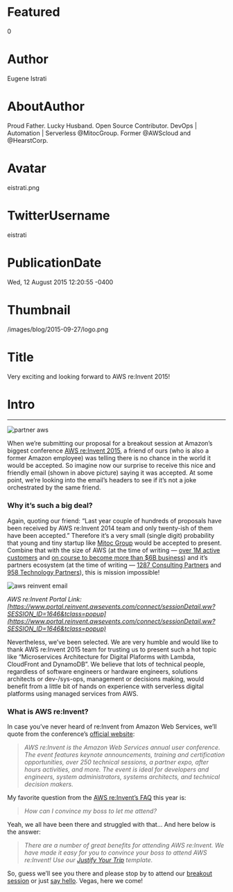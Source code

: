 # Featured
0

# Author
Eugene Istrati

# AboutAuthor
Proud Father. Lucky Husband. Open Source Contributor. DevOps | Automation | Serverless @MitocGroup. Former @AWScloud and @HearstCorp.

# Avatar
eistrati.png

# TwitterUsername
eistrati

# PublicationDate
Wed, 12 August 2015 12:20:55 -0400

# Thumbnail
/images/blog/2015-09-27/logo.png

# Title
Very exciting and looking forward to AWS re:Invent 2015!

# Intro

---

<div class="img-post-left">
    <img src="/images/blog/2015-09-27/logo.png" alt="partner aws" />
</div>

When we’re submitting our proposal for a breakout session at Amazon’s biggest conference [AWS re:Invent 2015](https://reinvent.awsevents.com/), a friend of ours (who is also a former Amazon employee) was telling there is no chance in the world it would be accepted. So imagine now our surprise to receive this nice and friendly email (shown in above picture) saying it was accepted. At some point, we’re looking into the email’s headers to see if it’s not a joke orchestrated by the same friend.

### Why it’s such a big deal?

Again, quoting our friend: “Last year couple of hundreds of proposals have been received by AWS re:Invent 2014 team and only twenty-ish of them have been accepted.” Therefore it’s a very small (single digit) probability that young and tiny startup like [Mitoc Group](http://www.mitocgroup.com/) would be accepted to present. Combine that with the size of AWS (at the time of writing — [over 1M active customers](http://www.geekwire.com/2014/amazon-web-services-passes-milestone-1m-customers/) and [on course to become more than $6B business](http://techcrunch.com/2015/07/23/amazons-aws-unit-reports-q2-revenue-of-1-8b-391m-profit/)) and it’s partners ecosystem (at the time of writing — [1287 Consulting Partners](http://www.aws-partner-directory.com/PartnerDirectory/PartnerSearch?type=SI) and [958 Technology Partners](http://www.aws-partner-directory.com/PartnerDirectory/PartnerSearch?type=ISV)), this is mission impossible!

<div class="padd25px">
    <img src="/images/blog/2015-08-12/email.png" alt="aws reinvent email" />
</div>

_AWS re:Invent Portal Link: [https://www.portal.reinvent.awsevents.com/connect/sessionDetail.ww?SESSION_ID=1646&tclass=popup](https://www.portal.reinvent.awsevents.com/connect/sessionDetail.ww?SESSION_ID=1646&tclass=popup)_

Nevertheless, we’ve been selected. We are very humble and would like to thank AWS re:Invent 2015 team for trusting us to present such a hot topic like “Microservices Architecture for Digital Plaforms with Lambda, CloudFront and DynamoDB”. We believe that lots of technical people, regardless of software engineers or hardware engineers, solutions architects or dev-/sys-ops, management or decisions making, would benefit from a little bit of hands on experience with serverless digital platforms using managed services from AWS.

### What is AWS re:Invent?

In case you’ve never heard of re:Invent from Amazon Web Services, we’ll quote from the conference’s [official website](https://reinvent.awsevents.com/):

>_AWS re:Invent is the Amazon Web Services annual user conference. The event features keynote announcements, training and certification opportunities, over 250 technical sessions, a partner expo, after hours activities, and more. The event is ideal for developers and engineers, system administrators, systems architects, and technical decision makers._

My favorite question from the [AWS re:Invent’s FAQ](https://reinvent.awsevents.com/faq.html) this year is:

>_How can I convince my boss to let me attend?_

Yeah, we all have been there and struggled with that… And here below is the answer:

>_There are a number of great benefits for attending AWS re:Invent. We have made it easy for you to convince your boss to attend AWS re:Invent! Use our [Justify Your Trip](https://reinvent.awsevents.com/justification.html) template._

So, guess we’ll see you there and please stop by to attend our [breakout session](https://www.portal.reinvent.awsevents.com/connect/sessionDetail.ww?SESSION_ID=1646&tclass=popup) or just [say hello](mailto:hello@mitocgroup.com). Vegas, here we come!
